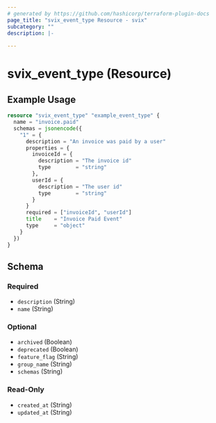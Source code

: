 ```yaml
---
# generated by https://github.com/hashicorp/terraform-plugin-docs
page_title: "svix_event_type Resource - svix"
subcategory: ""
description: |-
  
---
```


# svix_event_type (Resource)



## Example Usage

```terraform
resource "svix_event_type" "example_event_type" {
  name = "invoice.paid"
  schemas = jsonencode({
    "1" = {
      description = "An invoice was paid by a user"
      properties = {
        invoiceId = {
          description = "The invoice id"
          type        = "string"
        },
        userId = {
          description = "The user id"
          type        = "string"
        }
      }
      required = ["invoiceId", "userId"]
      title    = "Invoice Paid Event"
      type     = "object"
    }
  })
}
```

<!-- schema generated by tfplugindocs -->
## Schema

### Required

- `description` (String)
- `name` (String)

### Optional

- `archived` (Boolean)
- `deprecated` (Boolean)
- `feature_flag` (String)
- `group_name` (String)
- `schemas` (String)

### Read-Only

- `created_at` (String)
- `updated_at` (String)
